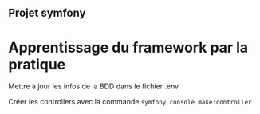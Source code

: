  ## Projet symfony

  # Apprentissage du framework par la pratique

 Mettre à jour les infos de la BDD dans le fichier .env

 Créer les controllers avec la commande `symfony console make:controller`
 